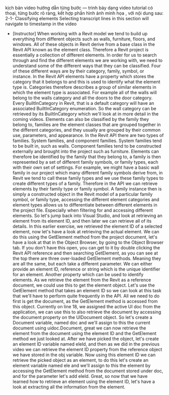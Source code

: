 kịch bản video hướng dẫn từng bước — trình bày dạng video tutorial có thoại, từng bước rõ ràng, kết hợp phần hình ảnh minh họa , với nội dung sau: 
2-1-
Classifying elements
Selecting transcript lines in this section will navigate to timestamp in the video
- [Instructor] When working with a Revit model we tend to build up everything from different objects such as walls, furniture, floors, and windows. All of these objects in Revit derive from a base class in the Revit API known as the element class. Therefore a Revit project is essentially a collection of different elements. In order for us to search through and find the different elements we are working with, we need to understand some of the different ways that they can be classified. Four of these different ways are by their category, family, symbol, or instance. In the Revit API elements have a property which stores the category that it belongs to and this is used to identify what the element type is. Categories therefore describes a group of similar elements in which the element type is associated. For example all of the walls will belong to the walls category and all the doors to the door category. Every BuiltInCategory in Revit, that is a default category will have an associated BuiltInCategory enumeration. So the wall category can be retrieved by its BuiltInCategory which we'll look at in more detail in the coming videos. Elements can also be classified by the family they belong to, families are the element classes that are grouped together in the different categories, and they usually are grouped by their common use, parameters, and appearance. In the Revit API there are two types of families. System families, and component families. System families tend to be built in, such as walls. Component families tend to be constructed externally and brought into the project such as furniture. Elements can therefore be identified by the family that they belong to, a family is then represented by a set of different family symbols, or family types, each with their own set of settings. For example, we might have a basic wall family in our project which many different family symbols derive from, in Revit we tend to call these family types and we use these family types to create different types of a family. Therefore in the API we can retrieve elements by their family type or family symbol. A family instance then is simply a constructed object in the Revit model of a particular family symbol, or family type, accessing the different element categories and element types allows us to differentiate between different elements in the project file. Especially when filtering for and accessing different elements. So let's jump back into Visual Studio, and look at retrieving an element from its element ID, and then later we can retrieve all of its details. In this earlier exercise, we retrieved the element ID of a selected element, now let's have a look at retrieving the actual element. We can do this using the GetElement method from the project document, let's have a look at that in the Object Browser, by going to the Object Browser tab. If you don't have this open, you can get to it by double clicking the Revit API reference and then searching GetElement, as you can see at the top there are three over-loaded GetElement methods. Meaning they are all the same, but each take a different parameter. We can either provide an element ID, reference or string which is the unique identifier for an element. Another property which can be used to identify elements. As we retrieve the element from the Revit as a reference document, we could use this to get the element object. Let's use the GetElement method that takes an element ID so we can look at this task that we'll have to perform quite frequently in the API. All we need to do first is get the document, as the GetElement method is accessed from this object. Currently on line 18, we assigned the active UI doc from the application, we can use this to also retrieve the document by accessing the document property on the UIDocument object. So let's create a Document variable, named doc and we'll assign to this the current document using uidoc.Document, great we can now retrieve the element from the document using the element ID and the GetElement method we just looked at. After we have picked the object, let's create an element ID variable named eleId, and then as we did in the previous video we can retrieve the element ID property from the reference object we have stored in the obj variable. Now using this element ID we can retrieve the picked object as an element, to do this let's create an element variable named ele and we'll assign to this the element by accessing the GetElement method from the document stored under doc, and for the parameter let's add eleId. Great, so now that we have learned how to retrieve an element using the element ID, let's have a look at extracting all the information from the element.